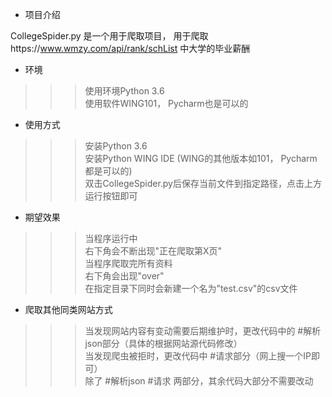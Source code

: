 * 项目介绍

CollegeSpider.py 是一个用于爬取项目， 用于爬取https://www.wmzy.com/api/rank/schList 中大学的毕业薪酬

* 环境
  
>>>使用环境Python 3.6  <br>
>>>使用软件WING101， Pycharm也是可以的

* 使用方式

>>>安装Python 3.6 <br>
>>>安装Python WING IDE (WING的其他版本如101， Pycharm都是可以的) <br>
>>>双击CollegeSpider.py后保存当前文件到指定路径，点击上方运行按钮即可

* 期望效果 

>>>当程序运行中 <br>
>>>右下角会不断出现"正在爬取第X页" <br>
>>>当程序爬取完所有资料 <br>
>>>右下角会出现"over" <br>
>>>在指定目录下同时会新建一个名为"test.csv"的csv文件

* 爬取其他同类网站方式 

>>>当发现网站内容有变动需要后期维护时，更改代码中的 #解析json部分（具体的根据网站源代码修改）<br>
>>>当发现爬虫被拒时，更改代码中 #请求部分（网上搜一个IP即可） <br>
>>>除了 #解析json #请求  两部分，其余代码大部分不需要改动 <br>
